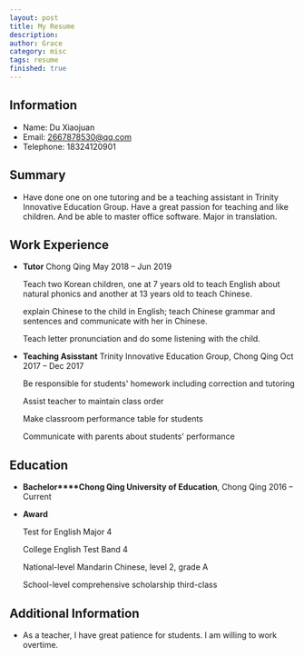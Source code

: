 ```yaml
---
layout: post
title: My Resume
description: 
author: Grace
category: misc
tags: resume
finished: true
---
```


## Information

- Name: Du Xiaojuan
- Email: 2667878530@qq.com
- Telephone: 18324120901

## Summary

- Have done one on one tutoring and be a teaching assistant in Trinity Innovative Education Group. Have a great passion for teaching and like children. And be able to master office software. Major in translation.

## Work Experience

- **Tutor**       Chong Qing May 2018 – Jun 2019

  Teach two Korean children, one at 7 years old to teach English about natural phonics and another at 13 years old to teach Chinese.

  explain Chinese to the child in English; teach Chinese grammar and sentences and communicate with her in Chinese.

  Teach letter pronunciation and do some listening with the child.

- **Teaching Asisstant**        Trinity Innovative Education Group, Chong Qing Oct 2017 – Dec 2017

  Be responsible for students' homework including correction and tutoring

  Assist teacher to maintain class order

  Make classroom performance table for students

  Communicate with parents about students' performance



##  **Education**

- **Bachelor****Chong Qing University of Education**, Chong Qing 2016 – Current

- **Award**

  Test for English Major 4

  College English Test Band 4

  National-level Mandarin Chinese, level 2, grade A

  School-level comprehensive scholarship third-class

   

## **Additional Information**

- As a teacher, I have great patience for students. I am willing to work overtime.